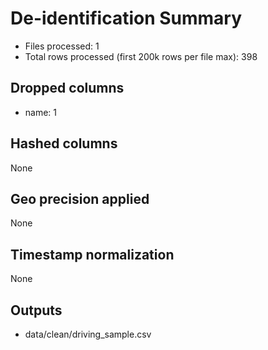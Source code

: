 # De-identification Summary

- Files processed: 1
- Total rows processed (first 200k rows per file max): 398

## Dropped columns

- name: 1

## Hashed columns

None

## Geo precision applied

None

## Timestamp normalization

None

## Outputs

- data/clean/driving_sample.csv
